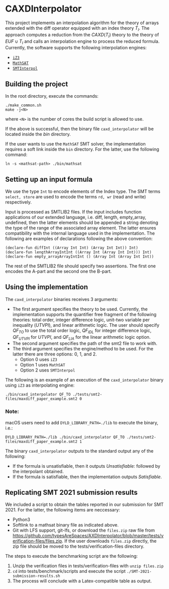 # CAXDInterpolator

This project implements an interpolation algorithm
for the theory of arrays extended with the diff 
operator equipped with an index theory $T_I$. 
The approach computes a reduction from the $CAXD(T_I)$
theory to the theory of $EUF \cup T_I$ and 
calls an interpolation engine to process the 
reduced formula. Currently, the software supports the following
interpolation engines:

- [`iZ3`](https://github.com/Z3Prover/z3/releases/tag/z3-4.7.1)
- [`MathSAT`](https://mathsat.fbk.eu)
- [`SMTInterpol`](https://github.com/ultimate-pa/smtinterpol)

## Building the project

In the root directory, execute the commands:

```
./make_common.sh
make -j<N>
```
where `<N>` is the number of cores the build script is allowed to use.

If the above is successful, then the binary file ``caxd_interpolator``
will be located inside the _bin_ directory.

If the user wants to use the `MathSAT` SMT solver, the 
implementation requires a soft link inside the ``bin``
directory. For the latter, use the following command:

```
ln -s <mathsat-path> ./bin/mathsat
```

## Setting up an input formula

We use the type `Int` to encode elements of the Index type. 
The SMT terms `select, store` are used to encode the terms `rd, wr` (read and write) 
respectively.

Input is processed as SMTLIB2 files. If the input
includes function applications of our extended
language, i.e. diff, length, empty_array, undefined,
then the latter elements should be appended a string
denoting the type of the range of the associated
array element. The latter ensures compatibility with
the internal language used in the implementation.
The following are examples of declarations following
the above convention:

```
(declare-fun diffInt ((Array Int Int) (Array Int Int)) Int)
(declare-fun lengthArrayIntInt ((Array Int (Array Int Int))) Int)
(declare-fun empty_arrayArrayIntInt () (Array Int (Array Int Int))
```

The rest of the SMTLIB2 file should specify two assertions. 
The first one encodes the A-part and the second one the B-part. 

## Using the implementation

The ``caxd_interpolator`` binaries receives 3 arguments:

* The first argument specifies the theory to be used. Currently, the implementation supports the quantifier free fragment of the following theories: total order, integer difference logic, unit-two variable per inequality ($UTVPI$), and linear arithmetic logic. The user should specify $QF_{TO}$ to use the total order logic, $QF_{IDL}$ for integer difference logic, $QF_{UTVPI}$ for $UTVPI$, and $QF_{LIA}$ for the linear arithmetic logic option.
* The second argument specifies the path of the smt2 file to work with.
* The third argument specifies the engine/method to be used. For the latter there are three options: 0, 1, and 2. 
  - Option 0 uses ``iZ3`` 
  - Option 1 uses ``MathSAT``
  - Option 2 uses ``SMTInterpol``

The following is an example of an execution of the ``caxd_interpolator`` binary using ``iZ3`` as interpolating engine:

```
./bin/caxd_interpolator QF_TO ./tests/smt2-files/maxdiff_paper_example.smt2 0
```

### Note:

macOS users need to add ``DYLD_LIBRARY_PATH=./lib`` to execute the binary, i.e.:

```
DYLD_LIBRARY_PATH=./lib ./bin/caxd_interpolator QF_TO ./tests/smt2-files/maxdiff_paper_example.smt2 1 
```


The binary ``caxd_interpolator`` outputs to the standard output any of the following:

* If the formula is unsatisfiable, then it outputs *Unsatisfiable:* followed by the interpolant obtained.
* If the formula is satisfiable, then the implementation outputs *Satisfiable*.

## Replicating SMT 2021 submission results

We included a script to obtain the tables reported in our submission for SMT 2021.
For the latter, the following items are neccessary:

* Python3
* Softlink to a mathsat binary file as indicated above.
* Git with LFS support, git-lfs, or download the `files.zip` raw file from https://github.com/typesAreSpaces/AXDInterpolator/blob/master/tests/verification-files/files.zip. If the user downloads `files.zip` directly, the zip file should be moved to the tests/verification-files directory.

The steps to execute the benchmarking script are the following:

1. Unzip the verification files in tests/verification-files with `unzip files.zip`
2. `cd` into tests/benchmark/scripts and execute the script `./SMT-2021-submission-results.sh`
3. The process will conclude with a Latex-compatible table as output.
